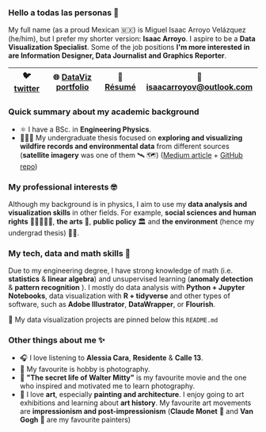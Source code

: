 ### Hello a todas las personas 👋

My full name (as a proud Mexican 🇲🇽) is Miguel Isaac Arroyo Velázquez (he/him), but I prefer my shorter version: **Isaac Arroyo**. I aspire to be a **Data Visualization Specialist**. Some of the job positions **I'm more interested in are Information Designer, Data Journalist and Graphics Reporter**.

| 🐦 [twitter](https://www.twitter.com/unisaacarroyov/) | 🌐 [DataViz portfolio](https://unisaacarroyov.myportfolio.com) | 📄 [Résumé](https://github.com/isaacarroyov/isaacarroyov/blob/main/Resume_Isaac_Arroyo.pdf) |📧 isaacarroyov@outlook.com | 
|---|---|---|---|

### Quick summary about my academic background
- ⚛️ I have a BSc. in **Engineering Physics**. 
- 🌳🔥🌳 My undergraduate thesis focused on **exploring and visualizing wildfire records and environmental data** from different sources (**satellite imagery** was one of them 🛰️ 🗺️) ([Medium article](https://towardsdatascience.com/data-exploration-google-earth-engine-as-my-undergrad-thesis-531ac794dc9b) + [GitHub repo](https://github.com/isaacarroyov/thesis_undergrad))

### My professional interests 🤓
Although my background is in physics, I aim to use my **data analysis and visualization skills** in other fields. For example, **social sciences and human rights** 🧑‍🤝‍🧑👬👭, **the arts** 🎨, **public policy** 🏛️ and **the environment** (hence my undergrad thesis) 🌱🍃.

### My tech, data and math skills 📝
Due to my engineering degree, I have strong knowledge of math (i.e. **statistics** & **linear algebra**) and unsupervised learning (**anomaly detection** & **pattern recognition** ). I mostly do data analysis with **Python + Jupyter Notebooks**, data visualization with **R + tidyverse** and other types of software, such as **Adobe Illustrator**, **DataWrapper**, or **Flourish**.

📌 My data visualization projects are pinned below this `README.md`

### Other things about me ✨
- 🎧 I love listening to **Alessia Cara**, **Residente** & **Calle 13**.
- 📸 My favourite is hobby is photography.
- 🎥 **"The secret life of Walter Mitty"** is my favourite movie and the one who inspired and motivated me to learn photography.
- 🎨 I love **art**, especially **painting and architecture**. I enjoy going to art exhibitions and learning about **art history**. My favourite art movements are **impressionism and post-impressionism** (**Claude Monet** 🌷 and **Van Gogh** 🌻 are my favourite painters)

